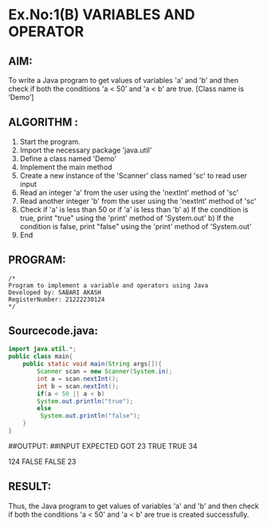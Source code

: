 # Ex.No:1(B) VARIABLES AND OPERATOR

## AIM:
To write a Java program to get values of variables 'a' and 'b' and then check if both the conditions 'a < 50' and 'a < b' are true. [Class name is ‘Demo’]

## ALGORITHM :
1.	Start the program.
2.	Import the necessary package 'java.util'
3.	Define a class named 'Demo'
4.	Implement the main method
5.	Create a new instance of the 'Scanner' class named 'sc' to read user input
6.	Read an integer 'a' from the user using the 'nextInt' method of 'sc'
7.	Read another integer 'b' from the user using the 'nextInt' method of 'sc'
8.	Check if 'a' is less than 50 or if 'a' is less than 'b'
a)	If the condition is true, print "true" using the 'print' method of 'System.out'
b)	If the condition is false, print "false" using the 'print' method of 'System.out'
9.	End





## PROGRAM:
 ```
/*
Program to implement a variable and operators using Java
Developed by: SABARI AKASH
RegisterNumber: 21222230124 
*/
```

## Sourcecode.java:
```java
import java.util.*;
public class main{
    public static void main(String args[]){
        Scanner scan = new Scanner(System.in);
        int a = scan.nextInt();
        int b = scan.nextInt();
        if(a < 50 || a < b)
        System.out.println("true");
        else
         System.out.println("false");
    }
}
```

##OUTPUT:
  ##INPUT   EXPECTED   GOT
   23       TRUE       TRUE
   34   

   124       FALSE      FALSE
   23

## RESULT:
Thus, the Java program to get values of variables 'a' and 'b' and then check if both the conditions 'a < 50' and 'a < b' are true is created successfully.
